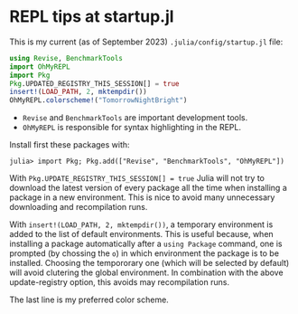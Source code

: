 # REPL tips at startup.jl

This is my current (as of September 2023) `.julia/config/startup.jl` file:

```julia
using Revise, BenchmarkTools
import OhMyREPL
import Pkg
Pkg.UPDATED_REGISTRY_THIS_SESSION[] = true
insert!(LOAD_PATH, 2, mktempdir())
OhMyREPL.colorscheme!("TomorrowNightBright")
```

- `Revise` and `BenchmarkTools` are important development tools.
- `OhMyREPL` is responsible for syntax highlighting in the REPL. 

Install first these packages with:

```julia-repl
julia> import Pkg; Pkg.add(["Revise", "BenchmarkTools", "OhMyREPL"])
```

With `Pkg.UPDATE_REGISTRY_THIS_SESSION[] = true` Julia will not try to download
the latest version of every package all the time when installing a package in
a new environment. This is nice to avoid many unnecessary downloading and 
recompilation runs. 

With `insert!(LOAD_PATH, 2, mktempdir())`, a temporary environment is added 
to the list of default environments. This is useful because, when installing
a package automatically after a `using Package` command, one is prompted (by chossing the `o`)
in which environment the package is to be installed. Choosing the tempororary 
one (which will be selected by default) will avoid clutering the global environment.
In combination with the above update-registry option, this avoids may recompilation
runs.

The last line is my preferred color scheme.



